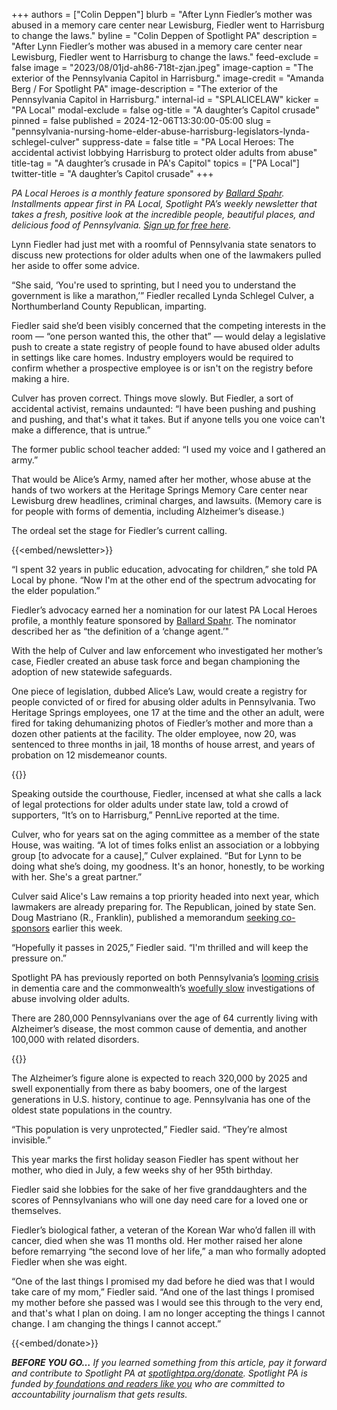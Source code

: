 +++
authors = ["Colin Deppen"]
blurb = "After Lynn Fiedler’s mother was abused in a memory care center near Lewisburg, Fiedler went to Harrisburg to change the laws."
byline = "Colin Deppen of Spotlight PA"
description = "After Lynn Fiedler’s mother was abused in a memory care center near Lewisburg, Fiedler went to Harrisburg to change the laws."
feed-exclude = false
image = "2023/08/01jd-ah86-718t-zjan.jpeg"
image-caption = "The exterior of the Pennsylvania Capitol in Harrisburg."
image-credit = "Amanda Berg / For Spotlight PA"
image-description = "The exterior of the Pennsylvania Capitol in Harrisburg."
internal-id = "SPLALICELAW"
kicker = "PA Local"
modal-exclude = false
og-title = "A daughter’s Capitol crusade"
pinned = false
published = 2024-12-06T13:30:00-05:00
slug = "pennsylvania-nursing-home-elder-abuse-harrisburg-legislators-lynda-schlegel-culver"
suppress-date = false
title = "PA Local Heroes: The accidental activist lobbying Harrisburg to protect older adults from abuse"
title-tag = "A daughter’s crusade in PA's Capitol"
topics = ["PA Local"]
twitter-title = "A daughter’s Capitol crusade"
+++

<em>PA Local Heroes is a monthly feature sponsored by </em><a href="https://spotlightpa.bluelena.io/lt.php?x=3DZy~GE6InKcEpR7zN26hRKgAXMgut9wjug0YnnGJnSb65V--Uy.zeJy242ijdI~jNY4XXHI"><em>Ballard Spahr</em></a><em>. Installments appear first in PA Local, Spotlight PA’s weekly newsletter that takes a fresh, positive look at the incredible people, beautiful places, and delicious food of Pennsylvania. </em><a href="https://www.spotlightpa.org/newsletters/"><em>Sign up for free here</em></a><em>.</em>

Lynn Fiedler had just met with a roomful of Pennsylvania state senators to discuss new protections for older adults when one of the lawmakers pulled her aside to offer some advice.

“She said, ‘You&#39;re used to sprinting, but I need you to understand the government is like a marathon,’” Fiedler recalled Lynda Schlegel Culver, a Northumberland County Republican, imparting.

Fiedler said she’d been visibly concerned that the competing interests in the room — “one person wanted this, the other that” — would delay a legislative push to create a state registry of people found to have abused older adults in settings like care homes. Industry employers would be required to confirm whether a prospective employee is or isn't on the registry before making a hire.

Culver has proven correct. Things move slowly. But Fiedler, a sort of accidental activist, remains undaunted: “I have been pushing and pushing and pushing, and that&#39;s what it takes. But if anyone tells you one voice can&#39;t make a difference, that is untrue.”

The former public school teacher added: “I used my voice and I gathered an army.”

That would be Alice’s Army, named after her mother, whose abuse at the hands of two workers at the Heritage Springs Memory Care center near Lewisburg drew headlines, criminal charges, and lawsuits. (Memory care is for people with forms of dementia, including Alzheimer’s disease.)

The ordeal set the stage for Fiedler’s current calling. 

{{<embed/newsletter>}}

“I spent 32 years in public education, advocating for children,” she told PA Local by phone. “Now I&#39;m at the other end of the spectrum advocating for the elder population.”

Fiedler’s advocacy earned her a nomination for our latest PA Local Heroes profile, a monthly feature sponsored by <a href="https://www.ballardspahr.com/?utm_source=ActiveCampaign&amp;utm_medium=email&amp;utm_content=Farm%20animals%20%20second-chance%20sanctuary&amp;utm_campaign=PA%20Local%2011%2008%2024">Ballard Spahr</a>. The nominator described her as “the definition of a ‘change agent.’&#34;

With the help of Culver and law enforcement who investigated her mother’s case, Fiedler created an abuse task force and began championing the adoption of new statewide safeguards.

One piece of legislation, dubbed Alice’s Law, would create a registry for people convicted of or fired for abusing older adults in Pennsylvania. Two Heritage Springs employees, one 17 at the time and the other an adult, were fired for taking dehumanizing photos of Fiedler’s mother and more than a dozen other patients at the facility. The older employee, now 20, was sentenced to three months in jail, 18 months of house arrest, and years of probation on 12 misdemeanor counts.

{{<picture src="2024/12/01kn-6d6g-p93f-hhkd.jpeg" description="Lynn Fiedler, state Sen. Lynda Schlegel Culver, and registered nurse Kim Rigel in the state Capitol." caption="Lynn Fiedler, state Sen. Lynda Schlegel Culver, and registered nurse Kim Rigel in the state Capitol." credit="Photo submitted">}}

Speaking outside the courthouse, Fiedler, incensed at what she calls a lack of legal protections for older adults under state law, told a crowd of supporters, “It’s on to Harrisburg,” PennLive reported at the time.

Culver, who for years sat on the aging committee as a member of the state House, was waiting. “A lot of times folks enlist an association or a lobbying group \[to advocate for a cause\],” Culver explained. “But for Lynn to be doing what she’s doing, my goodness. It&#39;s an honor, honestly, to be working with her. She&#39;s a great partner.”

Culver said Alice&#39;s Law remains a top priority headed into next year, which lawmakers are already preparing for. The Republican, joined by state Sen. Doug Mastriano (R., Franklin), published a memorandum <a href="https://www.legis.state.pa.us/cfdocs/Legis/CSM/showMemoPublic.cfm?chamber=S&amp;SPick=20250&amp;cosponId=43768&amp;utm_source=ActiveCampaign&amp;utm_medium=email&amp;utm_content=A%20daughter%20s%20Capitol%20crusade&amp;utm_campaign=PA%20Local%2012%2006%2024">seeking co-sponsors</a> earlier this week.

“Hopefully it passes in 2025,” Fiedler said. “I&#39;m thrilled and will keep the pressure on.”

Spotlight PA has previously reported on both Pennsylvania’s <a href="https://www.spotlightpa.org/news/2021/09/pa-alzheimers-dementia-crisis-unprepared/?utm_source=ActiveCampaign&amp;utm_medium=email&amp;utm_content=A%20daughter%20s%20Capitol%20crusade&amp;utm_campaign=PA%20Local%2012%2006%2024">looming crisis</a> in dementia care and the commonwealth’s <a href="https://www.spotlightpa.org/news/2024/07/pennsylvania-seniors-elder-abuse-neglect-investigation-delays/?utm_source=ActiveCampaign&amp;utm_medium=email&amp;utm_content=A%20daughter%20s%20Capitol%20crusade&amp;utm_campaign=PA%20Local%2012%2006%2024">woefully slow</a> investigations of abuse involving older adults.

There are 280,000 Pennsylvanians over the age of 64 currently living with Alzheimer’s disease, the most common cause of dementia, and another 100,000 with related disorders.

{{<picture src="2024/12/01kn-6d4r-gg0c-awbp.jpeg" description="Fiedler&#39;s mother, Alice Longenberger." caption="Fiedler&#39;s mother, Alice Longenberger." credit="Photo submitted">}}

The Alzheimer’s figure alone is expected to reach 320,000 by 2025 and swell exponentially from there as baby boomers, one of the largest generations in U.S. history, continue to age. Pennsylvania has one of the oldest state populations in the country.

“This population is very unprotected,” Fiedler said. “They’re almost invisible.”

This year marks the first holiday season Fiedler has spent without her mother, who died in July, a few weeks shy of her 95th birthday.

Fiedler said she lobbies for the sake of her five granddaughters and the scores of Pennsylvanians who will one day need care for a loved one or themselves.

Fiedler’s biological father, a veteran of the Korean War who’d fallen ill with cancer, died when she was 11 months old. Her mother raised her alone before remarrying “the second love of her life,” a man who formally adopted Fiedler when she was eight.

“One of the last things I promised my dad before he died was that I would take care of my mom,” Fiedler said. “And one of the last things I promised my mother before she passed was I would see this through to the very end, and that&#39;s what I plan on doing. I am no longer accepting the things I cannot change. I am changing the things I cannot accept.”

{{<embed/donate>}}

<strong><em>BEFORE YOU GO…</em></strong><em> If you learned something from this article, pay it forward and contribute to Spotlight PA at </em><a href="https://www.spotlightpa.org/donate"><em>spotlightpa.org/donate</em></a><em>. Spotlight PA is funded by</em><a href="https://www.spotlightpa.org/support"><em> foundations and readers like you</em></a><em> who are committed to accountability journalism that gets results.</em>

